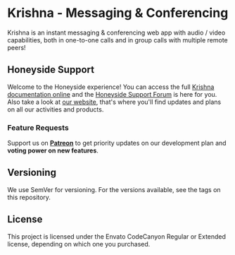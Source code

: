 # Krishna - Messaging & Conferencing

Krishna is an instant messaging & conferencing web app with audio / video capabilities, both in one-to-one calls and in group calls with multiple remote peers! 

## Honeyside Support
Welcome to the Honeyside experience! You can access the full [Krishna documentation online](https://www.honeyside.it/tag/Krishna/) and the [Honeyside Support Forum](https://forum.honeyside.it) is here for you. Also take a look at [our website](https://www.honeyside.it), that's where you'll find updates and plans on all our activities and products.

### Feature Requests

Support us on <a href="https://www.patreon.com/honeyside"><strong>Patreon</strong></a> to get priority updates on our development plan and <strong>voting power on new features</strong>.

## Versioning
We use SemVer for versioning. For the versions available, see the tags on this repository.

## License
This project is licensed under the Envato CodeCanyon Regular or Extended license, depending on which one you purchased.
